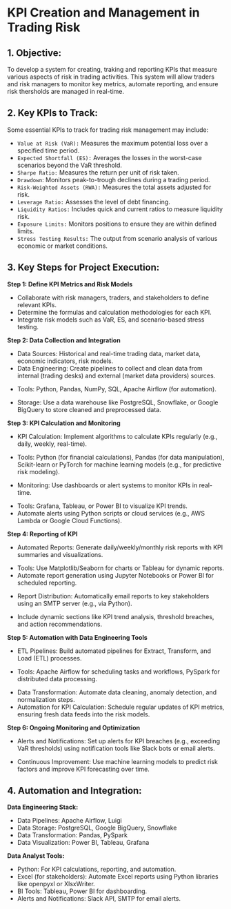 # KPI Creation and Management in Trading Risk


## 1. Objective:
To develop a system for creating, traking and reporting KPIs that measure various aspects of risk in trading activities. This system will allow traders and risk managers to monitor key metrics, automate reporting, and ensure risk thersholds are managed in real-time.

## 2. Key KPIs to Track:
Some essential KPIs to track for trading risk management may include:

* `Value at Risk (VaR):` Measures the maximum potential loss over a specified time period.
* `Expected Shortfall (ES):` Averages the losses in the worst-case scenarios beyond the VaR threshold.
* `Sharpe Ratio:` Measures the return per unit of risk taken.
* `Drawdown`: Monitors peak-to-trough declines during a trading period.
* `Risk-Weighted Assets (RWA):` Measures the total assets adjusted for risk.
* `Leverage Ratio:` Assesses the level of debt financing.
* `Liquidity Ratios:` Includes quick and current ratios to measure liquidity risk.
* `Exposure Limits:` Monitors positions to ensure they are within defined limits.
* `Stress Testing Results:` The output from scenario analysis of various economic or market conditions.

## 3. Key Steps for Project Execution:
**Step 1: Define KPI Metrics and Risk Models**
* Collaborate with risk managers, traders, and stakeholders to define relevant KPIs.
* Determine the formulas and calculation methodologies for each KPI.
* Integrate risk models such as VaR, ES, and scenario-based stress testing.

**Step 2: Data Collection and Integration**
* Data Sources: Historical and real-time trading data, market data, economic indicators, risk models.
* Data Engineering: Create pipelines to collect and clean data from internal (trading desks) and external (market data providers) sources.
- Tools: Python, Pandas, NumPy, SQL, Apache Airflow (for automation).

* Storage: Use a data warehouse like PostgreSQL, Snowflake, or Google BigQuery to store cleaned and preprocessed data.

**Step 3: KPI Calculation and Monitoring**
* KPI Calculation: Implement algorithms to calculate KPIs regularly (e.g., daily, weekly, real-time).
- Tools: Python (for financial calculations), Pandas (for data manipulation), Scikit-learn or PyTorch for machine learning models (e.g., for predictive risk modeling).

* Monitoring: Use dashboards or alert systems to monitor KPIs in real-time.
- Tools: Grafana, Tableau, or Power BI to visualize KPI trends.
- Automate alerts using Python scripts or cloud services (e.g., AWS Lambda or Google Cloud Functions).

**Step 4: Reporting of KPI**
* Automated Reports: Generate daily/weekly/monthly risk reports with KPI summaries and visualizations.
- Tools: Use Matplotlib/Seaborn for charts or Tableau for dynamic reports.
- Automate report generation using Jupyter Notebooks or Power BI for scheduled reporting.
* Report Distribution: Automatically email reports to key stakeholders using an SMTP server (e.g., via Python).
- Include dynamic sections like KPI trend analysis, threshold breaches, and action recommendations.

**Step 5: Automation with Data Engineering Tools**

* ETL Pipelines: Build automated pipelines for Extract, Transform, and Load (ETL) processes.
- Tools: Apache Airflow for scheduling tasks and workflows, PySpark for distributed data processing.

* Data Transformation: Automate data cleaning, anomaly detection, and normalization steps.
* Automation for KPI Calculation: Schedule regular updates of KPI metrics, ensuring fresh data feeds into the risk models.

**Step 6: Ongoing Monitoring and Optimization**
* Alerts and Notifications: Set up alerts for KPI breaches (e.g., exceeding VaR thresholds) using notification tools like Slack bots or email alerts.

* Continuous Improvement: Use machine learning models to predict risk factors and improve KPI forecasting over time.

## 4. Automation and Integration:
**Data Engineering Stack:**
* Data Pipelines: Apache Airflow, Luigi
* Data Storage: PostgreSQL, Google BigQuery, Snowflake
* Data Transformation: Pandas, PySpark
* Data Visualization: Power BI, Tableau, Grafana

**Data Analyst Tools:**
* Python: For KPI calculations, reporting, and automation.
* Excel (for stakeholders): Automate Excel reports using Python libraries like openpyxl or XlsxWriter.
* BI Tools: Tableau, Power BI for dashboarding.
* Alerts and Notifications: Slack API, SMTP for email alerts.

